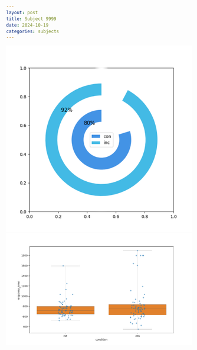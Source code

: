 ```yaml
---
layout: post
title: Subject 9999
date: 2024-10-19
categories: subjects
---
```


![](data/9999/run-8/9999_accuracy_by_condition.png)
![](data/9999/run-8/9999_rt.png)
